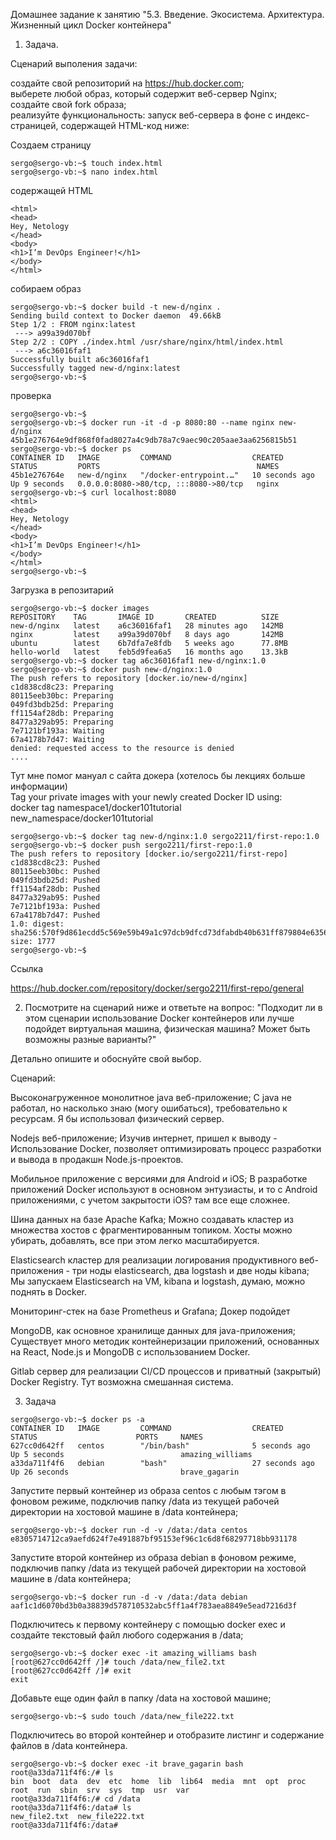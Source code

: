 Домашнее задание к занятию "5.3. Введение. Экосистема. Архитектура. Жизненный цикл Docker контейнера"  

1. Задача.  

Сценарий выполения задачи:  

создайте свой репозиторий на https://hub.docker.com;  
выберете любой образ, который содержит веб-сервер Nginx;  
создайте свой fork образа;  
реализуйте функциональность: запуск веб-сервера в фоне с индекс-страницей, содержащей HTML-код ниже:  

Создаем страницу  

```
sergo@sergo-vb:~$ touch index.html
sergo@sergo-vb:~$ nano index.html

```

содержащей HTML  

```
<html>
<head>
Hey, Netology
</head>
<body>
<h1>I’m DevOps Engineer!</h1>
</body>
</html>
```

собираем образ

```
sergo@sergo-vb:~$ docker build -t new-d/nginx .
Sending build context to Docker daemon  49.66kB
Step 1/2 : FROM nginx:latest
 ---> a99a39d070bf
Step 2/2 : COPY ./index.html /usr/share/nginx/html/index.html
 ---> a6c36016faf1
Successfully built a6c36016faf1
Successfully tagged new-d/nginx:latest
sergo@sergo-vb:~$ 
```

проверка

```
sergo@sergo-vb:~$ 
sergo@sergo-vb:~$ docker run -it -d -p 8080:80 --name nginx new-d/nginx
45b1e276764e9df868f0fad8027a4c9db78a7c9aec90c205aae3aa6256815b51
sergo@sergo-vb:~$ docker ps
CONTAINER ID   IMAGE         COMMAND                  CREATED          STATUS         PORTS                                   NAMES
45b1e276764e   new-d/nginx   "/docker-entrypoint.…"   10 seconds ago   Up 9 seconds   0.0.0.0:8080->80/tcp, :::8080->80/tcp   nginx
sergo@sergo-vb:~$ curl localhost:8080
<html>
<head>
Hey, Netology
</head>
<body>
<h1>I’m DevOps Engineer!</h1>
</body>
</html>
sergo@sergo-vb:~$ 
```
Загрузка в репозитарий

```
sergo@sergo-vb:~$ docker images
REPOSITORY    TAG       IMAGE ID       CREATED          SIZE
new-d/nginx   latest    a6c36016faf1   28 minutes ago   142MB
nginx         latest    a99a39d070bf   8 days ago       142MB
ubuntu        latest    6b7dfa7e8fdb   5 weeks ago      77.8MB
hello-world   latest    feb5d9fea6a5   16 months ago    13.3kB
sergo@sergo-vb:~$ docker tag a6c36016faf1 new-d/nginx:1.0
sergo@sergo-vb:~$ docker push new-d/nginx:1.0
The push refers to repository [docker.io/new-d/nginx]
c1d838cd8c23: Preparing 
80115eeb30bc: Preparing 
049fd3bdb25d: Preparing 
ff1154af28db: Preparing 
8477a329ab95: Preparing 
7e7121bf193a: Waiting 
67a4178b7d47: Waiting 
denied: requested access to the resource is denied
....
```
Тут мне помог мануал с сайта докера (хотелось бы лекциях больше информации)  
Tag your private images with your newly created Docker ID using:  
docker tag namespace1/docker101tutorial new_namespace/docker101tutorial  

```
sergo@sergo-vb:~$ docker tag new-d/nginx:1.0 sergo2211/first-repo:1.0
sergo@sergo-vb:~$ docker push sergo2211/first-repo:1.0
The push refers to repository [docker.io/sergo2211/first-repo]
c1d838cd8c23: Pushed 
80115eeb30bc: Pushed 
049fd3bdb25d: Pushed 
ff1154af28db: Pushed 
8477a329ab95: Pushed 
7e7121bf193a: Pushed 
67a4178b7d47: Pushed 
1.0: digest: sha256:570f9d861ecdd5c569e59b49a1c97dcb9dfcd73dfabdb40b631ff879804e6356 size: 1777
sergo@sergo-vb:~$ 

```
Ссылка  

https://hub.docker.com/repository/docker/sergo2211/first-repo/general

2. Посмотрите на сценарий ниже и ответьте на вопрос: "Подходит ли в этом сценарии использование Docker контейнеров или лучше подойдет виртуальная машина, физическая машина? Может быть возможны разные варианты?"  

Детально опишите и обоснуйте свой выбор.  

Сценарий:  

Высоконагруженное монолитное java веб-приложение;  С java не работал, но насколько знаю (могу ошибаться), требовательно к ресурсам. Я бы использовал физический сервер.  

Nodejs веб-приложение;  Изучив интернет, пришел к выводу - Использование Docker, позволяет оптимизировать процесс разработки и вывода в продакшн Node.js-проектов.  

Мобильное приложение c версиями для Android и iOS;  В разработке приложений Docker используют в основном энтузиасты, и то с Android приложениями, с учетом закрытости iOS? там все еще сложнее.  

Шина данных на базе Apache Kafka;   Можно создавать кластер из множества хостов с фрагментированным топиком. Хосты можно убирать, добавлять, все при этом легко масштабируется.  

Elasticsearch кластер для реализации логирования продуктивного веб-приложения - три ноды elasticsearch, два logstash и две ноды kibana;  Мы запускаем Elasticsearch на VM, kibana и logstash, думаю, можно поднять в Docker.  

Мониторинг-стек на базе Prometheus и Grafana;  Докер подойдет  

MongoDB, как основное хранилище данных для java-приложения;  Существует много методик контейнеризации приложений, основанных на React, Node.js и MongoDB с использованием Docker.  

Gitlab сервер для реализации CI/CD процессов и приватный (закрытый) Docker Registry. Тут возможна смешанная система.  

3. Задача  

```
sergo@sergo-vb:~$ docker ps -a
CONTAINER ID   IMAGE         COMMAND                  CREATED          STATUS                      PORTS     NAMES
627cc0d642ff   centos        "/bin/bash"              5 seconds ago    Up 5 seconds                          amazing_williams
a33da711f4f6   debian        "bash"                   27 seconds ago   Up 26 seconds                         brave_gagarin
```

Запустите первый контейнер из образа centos c любым тэгом в фоновом режиме, подключив папку /data из текущей рабочей директории на хостовой машине в /data контейнера;  
```
sergo@sergo-vb:~$ docker run -d -v /data:/data centos
e8305714712ca9aefd624f7e491887bf95153ef96c1c6d8f68297718bb931178

```
Запустите второй контейнер из образа debian в фоновом режиме, подключив папку /data из текущей рабочей директории на хостовой машине в /data контейнера;  
```
sergo@sergo-vb:~$ docker run -d -v /data:/data debian
aaf1c1d6070bd3b0a38839d578710532abc5ff1a4f783aea8849e5ead7216d3f
```
Подключитесь к первому контейнеру с помощью docker exec и создайте текстовый файл любого содержания в /data;  
```
sergo@sergo-vb:~$ docker exec -it amazing_williams bash
[root@627cc0d642ff /]# touch /data/new_file2.txt
[root@627cc0d642ff /]# exit
exit

```
Добавьте еще один файл в папку /data на хостовой машине;  
```
sergo@sergo-vb:~$ sudo touch /data/new_file222.txt
```
Подключитесь во второй контейнер и отобразите листинг и содержание файлов в /data контейнера.  

```
sergo@sergo-vb:~$ docker exec -it brave_gagarin bash
root@a33da711f4f6:/# ls
bin  boot  data  dev  etc  home  lib  lib64  media  mnt  opt  proc  root  run  sbin  srv  sys  tmp  usr  var
root@a33da711f4f6:/# cd /data
root@a33da711f4f6:/data# ls
new_file2.txt  new_file222.txt
root@a33da711f4f6:/data# 

```